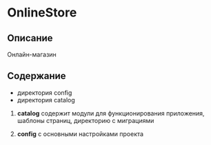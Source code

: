 # OnlineStore

## Описание

Онлайн-магазин

## Содержание


* директория config
* директория catalog

1. **catalog** содержит модули для функционирования приложения, шаблоны страниц, директорию с миграциями

2. **config** с основными настройками проекта


